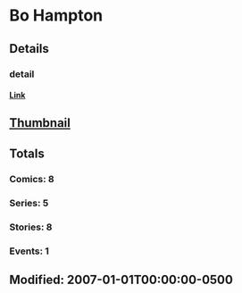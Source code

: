 # Bo  Hampton 
## Details
### detail
#### [Link](http://marvel.com/comics/creators/3436/bo_hampton?utm_campaign=apiRef&utm_source=225578a89fc76f3d20fbffda5d17a88d)
## [Thumbnail](http://i.annihil.us/u/prod/marvel/i/mg/b/40/image_not_available.jpg)
## Totals
### Comics: 8
### Series: 5
### Stories: 8
### Events: 1
## Modified: 2007-01-01T00:00:00-0500